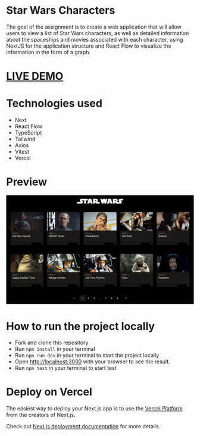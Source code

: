# Star Wars Characters

The goal of the assignment is to create a web application that will allow users to view a list of Star Wars characters, as well as detailed information about the spaceships and movies associated with each character, using NextJS for the application structure and React Flow to visualize the information in the form of a graph.

# [LIVE DEMO](https://star-wars-lime-chi.vercel.app/)

# Technologies used

<ul>
  <li>Next</li>
  <li>React Flow</li>
  <li>TypeScript</li>
  <li>Tailwind</li>  
  <li>Axios</li>
  <li>Vitest</li>
  <li>Vercel</li>
</ul>

# Preview

![Star Wars Characters](public/star-wars.webp)

# How to run the project locally

- Fork and clone this repository
- Run `npm install` in your terminal
- Run `npm run dev` in your terminal to start the project locally
- Open [http://localhost:3000](http://localhost:3000) with your browser to see the result.
- Run `npm test` in your terminal to start test

# Deploy on Vercel

The easiest way to deploy your Next.js app is to use the [Vercel Platform](https://vercel.com/new?utm_medium=default-template&filter=next.js&utm_source=create-next-app&utm_campaign=create-next-app-readme) from the creators of Next.js.

Check out [Next.js deployment documentation](https://nextjs.org/docs/deployment) for more details.
